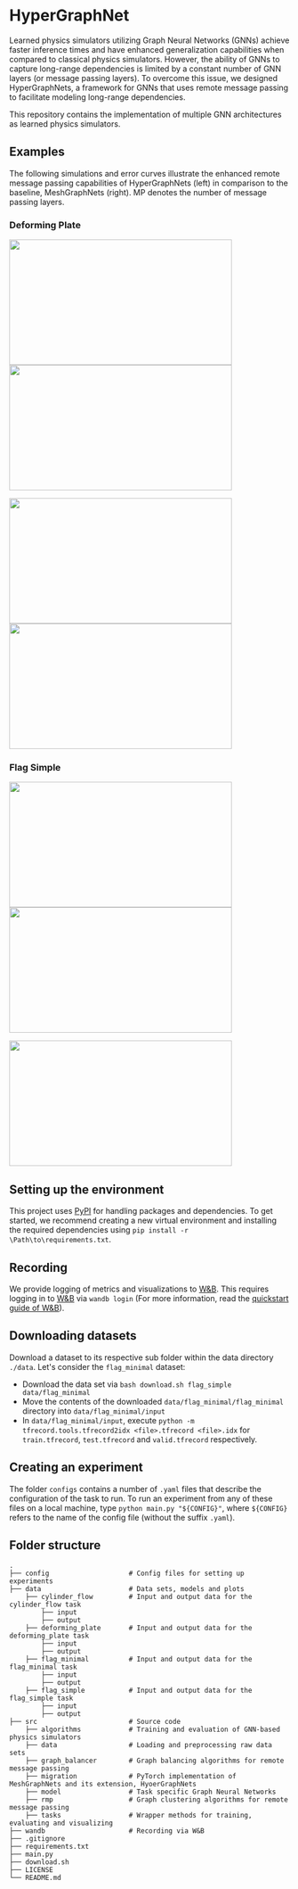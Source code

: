 # HyperGraphNet
Learned physics simulators utilizing Graph Neural Networks (GNNs) achieve faster inference times and have enhanced generalization capabilities when compared to classical physics simulators. However, the ability of GNNs to capture long-range dependencies is limited by a constant number of GNN layers (or message passing layers). To overcome this issue, we designed HyperGraphNets, a framework for GNNs that uses remote message passing to facilitate modeling long-range dependencies.

This repository contains the implementation of multiple GNN architectures as learned physics simulators.

## Examples
The following simulations and error curves illustrate the enhanced remote message passing capabilities of HyperGraphNets (left) in comparison to the baseline, MeshGraphNets (right). MP denotes the number of message passing layers.

### Deforming Plate
<p float="middle">
<img src="https://github.com/CemOezcan/hyper-graph-nets/blob/demo/plate_hgn.gif" width="400" height="225" />
<img src="https://github.com/CemOezcan/hyper-graph-nets/blob/demo/pate_base.gif" width="400" height="225" />
</p>

<p float="middle">
<img src="https://github.com/CemOezcan/hyper-graph-nets/blob/demo/plate_10.png" width="400" height="225" />
<img src="https://github.com/CemOezcan/hyper-graph-nets/blob/demo/plate_rollout.png" width="400" height="225" />
</p>


### Flag Simple
<p float="middle">
<img src="https://github.com/CemOezcan/hyper-graph-nets/blob/demo/flag_spectral.gif" width="400" height="225" />
<img src="https://github.com/CemOezcan/hyper-graph-nets/blob/demo/flag_base.gif" width="400" height="225" />
</p>
<img src="https://github.com/CemOezcan/hyper-graph-nets/blob/demo/flag_rollout.png" width="400" height="225" />


## Setting up the environment
This project uses [PyPI](https://pypi.org/) for handling packages
and dependencies. To get started, we recommend creating a new virtual environment and installing the required 
dependencies using `pip install -r \Path\to\requirements.txt`. 

##  Recording
We provide logging of metrics and visualizations to [W&B](https://wandb.ai). 
This requires logging in to [W&B](https://wandb.ai) via `wandb login` 
(For more information, read the [quickstart guide of W&B](https://docs.wandb.ai/quickstart)).

## Downloading datasets
Download a dataset to its respective sub folder within the data directory `./data`. 
Let's consider the `flag_minimal` dataset: 
* Download the data set via `bash download.sh flag_simple data/flag_minimal`
* Move the contents of the downloaded `data/flag_minimal/flag_minimal` directory into `data/flag_minimal/input`
* In `data/flag_minimal/input`, execute `python -m tfrecord.tools.tfrecord2idx <file>.tfrecord <file>.idx` 
for `train.tfrecord`, `test.tfrecord` and `valid.tfrecord` respectively.

## Creating an experiment
The folder `configs` contains a number of `.yaml` files that describe the configuration of the task to run. 
To run an experiment from any of these files on a local machine, type
`python main.py "${CONFIG}"`, where `${CONFIG}` refers to the name of the config file (without the suffix `.yaml`).

## Folder structure
    .
    ├── config                    # Config files for setting up experiments
    ├── data                      # Data sets, models and plots
        ├── cylinder_flow         # Input and output data for the cylinder_flow task
            ├── input 
            ├── output 
        ├── deforming_plate       # Input and output data for the deforming_plate task
            ├── input 
            ├── output 
        ├── flag_minimal          # Input and output data for the flag_minimal task
            ├── input 
            ├── output 
        ├── flag_simple           # Input and output data for the flag_simple task
            ├── input 
            ├── output
    ├── src                       # Source code
        ├── algorithms            # Training and evaluation of GNN-based physics simulators
        ├── data                  # Loading and preprocessing raw data sets
        ├── graph_balancer        # Graph balancing algorithms for remote message passing
        ├── migration             # PyTorch implementation of MeshGraphNets and its extension, HyoerGraphNets
        ├── model                 # Task specific Graph Neural Networks
        ├── rmp                   # Graph clustering algorithms for remote message passing
        ├── tasks                 # Wrapper methods for training, evaluating and visualizing 
    ├── wandb                     # Recording via W&B
    ├── .gitignore                 
    ├── requirements.txt           
    ├── main.py
    ├── download.sh 
    ├── LICENSE
    └── README.md

